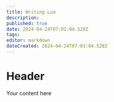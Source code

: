 ```yaml
---
title: Writing Lua
description: 
published: true
date: 2024-04-24T07:01:04.528Z
tags: 
editor: markdown
dateCreated: 2024-04-24T07:01:04.528Z
---
```


# Header
Your content here